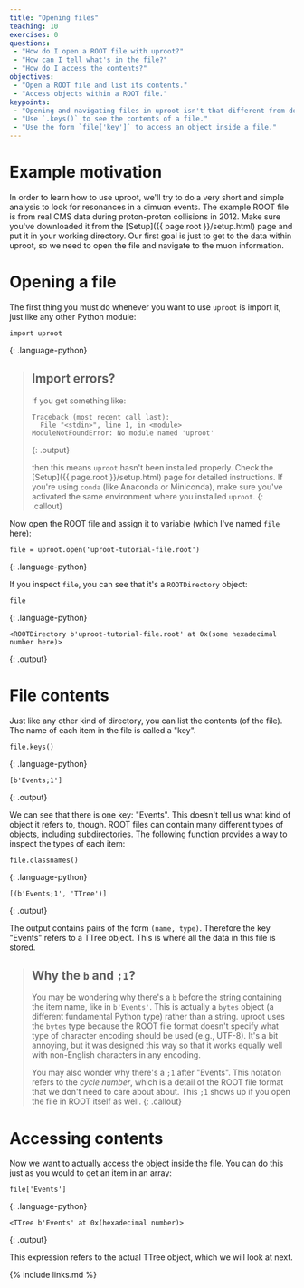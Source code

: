 ```yaml
---
title: "Opening files"
teaching: 10
exercises: 0
questions:
 - "How do I open a ROOT file with uproot?"
 - "How can I tell what's in the file?"
 - "How do I access the contents?"
objectives:
 - "Open a ROOT file and list its contents."
 - "Access objects within a ROOT file."
keypoints:
 - "Opening and navigating files in uproot isn't that different from doing so in ROOT."
 - "Use `.keys()` to see the contents of a file."
 - "Use the form `file['key']` to access an object inside a file."
---
```


# Example motivation

In order to learn how to use uproot, we'll try to do a very short and simple analysis to look for resonances in a dimuon events.
The example ROOT file is from real CMS data during proton-proton collisions in 2012.
Make sure you've downloaded it from the [Setup]({{ page.root }}/setup.html) page and put it in your working directory.
Our first goal is just to get to the data within uproot, so we need to open the file and navigate to the muon information.

# Opening a file

The first thing you must do whenever you want to use `uproot` is import it, just like any other Python module:

~~~
import uproot
~~~
{: .language-python}

> ## Import errors?
>
> If you get something like:
> 
> ~~~
> Traceback (most recent call last):
>   File "<stdin>", line 1, in <module>
> ModuleNotFoundError: No module named 'uproot'
> ~~~
> {: .output}
> 
> then this means `uproot` hasn't been installed properly.
> Check the [Setup]({{ page.root }}/setup.html) page for detailed instructions.
> If you're using `conda` (like Anaconda or Miniconda),
> make sure you've activated the same environment where you installed `uproot`.
{: .callout}

Now open the ROOT file and assign it to variable (which I've named `file` here):

~~~
file = uproot.open('uproot-tutorial-file.root')
~~~
{: .language-python}

If you inspect `file`, you can see that it's a `ROOTDirectory` object:

~~~
file
~~~
{: .language-python}
~~~
<ROOTDirectory b'uproot-tutorial-file.root' at 0x(some hexadecimal number here)>
~~~
{: .output}

# File contents

Just like any other kind of directory, you can list the contents (of the file).
The name of each item in the file is called a "key".

~~~
file.keys()
~~~
{: .language-python}
~~~
[b'Events;1']
~~~
{: .output}

We can see that there is one key: "Events".
This doesn't tell us what kind of object it refers to, though.
ROOT files can contain many different types of objects, including subdirectories.
The following function provides a way to inspect the types of each item:

~~~
file.classnames()
~~~
{: .language-python}
~~~
[(b'Events;1', 'TTree')]
~~~
{: .output}

The output contains pairs of the form `(name, type)`.
Therefore the key "Events" refers to a TTree object.
This is where all the data in this file is stored.

> ## Why the `b` and `;1`?
>
> You may be wondering why there's a `b` before the string containing the item name, like in `b'Events'`.
> This is actually a `bytes` object (a different fundamental Python type) rather than a string.
> uproot uses the `bytes` type because the ROOT file format doesn't specify what type of character encoding should be used (e.g., UTF-8).
> It's a bit annoying, but it was designed this way so that it works equally well with non-English characters in any encoding.
>
> You may also wonder why there's a `;1` after "Events".
> This notation refers to the *cycle number*, which is a detail of the ROOT file format that we don't need to care about about.
> This `;1` shows up if you open the file in ROOT itself as well.
{: .callout}

# Accessing contents

Now we want to actually access the object inside the file.
You can do this just as you would to get an item in an array:

~~~
file['Events']
~~~
{: .language-python}
~~~
<TTree b'Events' at 0x(hexadecimal number)>
~~~
{: .output}

This expression refers to the actual TTree object, which we will look at next.

{% include links.md %}
